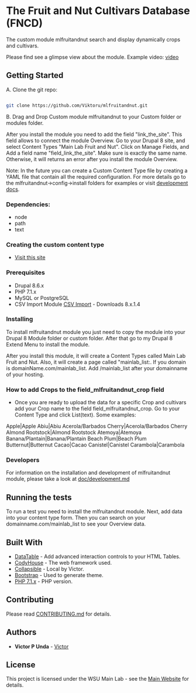# The Fruit and Nut Cultivars Database (FNCD)

The custom module mlfruitandnut search and display dynamically crops and cultivars.

Please find see a glimpse view about the module.
Example video: [video](https://vimeo.com/user96450320/review/325511947/be7f278c41)

## Getting Started

A. Clone the git repo:  
```bash

git clone https://github.com/Viktoru/mlfruitandnut.git

```
B. Drag and Drop Custom module mlfruitandnut to your Custom folder or modules folder.


After you install the module you need to add the field "link_the_site". This field allows to connect the module
Overview. Go to your Drupal 8 site, and select Content Types "Main Lab Fruit and Nut". Click on Manage Fields, and Add a field name "field_link_the_site".
Make sure is exactly the same name. Otherwise, it will returns an error after you install the module Overview.


Note: In the future you can create a Custom Content Type file by creating a YAML file that contain all the required configuration.
For more details go to the mlfruitandnut->config->install folders for examples or visit [development docs](https://github.com/Viktoru/mlfruitandnut/blob/master/mlfruitandnut/docs/development.md).


### Dependencies:

- node
- path
- text

### Creating the custom content type

- [Visit this site](https://github.com/Viktoru/mlfruitandnut/blob/master/mlfruitandnut/docs/development_two.md)


### Prerequisites

- Drupal 8.6.x
- PHP 7.1.x
- MySQL or  PostgreSQL
- CSV Import Module [CSV Import](https://www.drupal.org/project/csv_importer) - Downloads 8.x.1.4

### Installing

To install mlfruitandnut module you just need to copy the module into your Drupal 8 Module folder or custom folder. 
After that go to my Drupal 8 Extend Menu to install the module.

After you install this module, it will create a Content Types called Main Lab Fruit and Nut.
Also, it will create a page called "mainlab_list:. If you domain is domainName.com/mainlab_list. Add /mainlab_list after your domainname of your hosting.

### How to add Crops to the field_mlfruitandnut_crop field

* Once you are ready to upload the data for a specific Crop and cultivars add your Crop name to the field 
field_mlfruitandnut_crop. Go to your Content Type and click List(text). Some examples:

Apple|Apple
Abiu|Abiu
Acerola/Barbados Cherry|Acerola/Barbados Cherry
Almond Rootstock|Almond Rootstock
Atemoya|Atemoya
Banana/Plantain|Banana/Plantain
Beach Plum|Beach Plum
Butternut|Butternut
Cacao|Cacao
Canistel|Canistel
Carambola|Carambola



### Developers

For information on the installation and development of mlfruitandnut module, please take a look at [doc/development.md](https://github.com/Viktoru/mlfruitandnut/blob/master/mlfruitandnut/docs/development.md)

## Running the tests

To run a test you need to install the mlfruitandnut module. Next, add data into your content type form. Then you can search on your domainname.com/mainlab_list to see your Overview data.

## Built With

* [DataTable](https://datatables.net/) - Add advanced interaction controls to your HTML Tables.
* [CodyHouse](https://codyhouse.co/) - The web framework used.
* [Collapsible](https://github.com/Viktoru/Overview/tree/master/mainlab_list/assets/css) - Local by Victor.
* [Bootstrap](https://getbootstrap.com/docs/3.4/) - Used to generate theme.
* [PHP 7.1.x](http://php.net/) - PHP version.

## Contributing

Please read [CONTRIBUTING.md](https://github.com/Viktoru/) for details.

## Authors

* **Victor P Unda** - [Victor](https://github.com/Viktoru/)

## License

This project is licensed under the WSU Main Lab - see the [Main Website](http://www.bioinfo.wsu.edu) for details.
